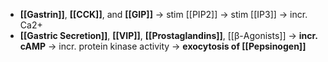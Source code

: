 - **[[Gastrin]]**, **[[CCK]]**, and **[[GIP]]** -> stim [[PIP2]] -> stim [[IP3]] -> incr. Ca2+
- **[[Gastric Secretion]]**, **[[VIP]]**, **[[Prostaglandins]]**, [[β-Agonists]] -> **incr. cAMP**
-> incr. protein kinase activity -> **exocytosis of [[Pepsinogen]]**